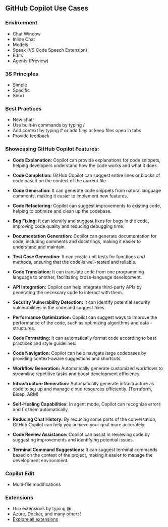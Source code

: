 ## GitHub Copilot Use Cases

### Environment
- Chat Window
- Inline Chat
- Models
- Speak (VS Code Speech Extension)
- Edits
- Agents (Preview)

### 3S Principles
- Simple
- Specific
- Short

### Best Practices
- New chat!
- Use built-in commands by typing /
- Add context by typing # or add files or keep files open in tabs
- Provide feedback

### Showcasing GitHub Copilot Features:
- **Code Explanation:** Copilot can provide explanations for code snippets, helping developers understand how the code works and what it does.
- **Code Completion:** GitHub Copilot can suggest entire lines or blocks of code based on the context of the current file.
- **Code Generation:** It can generate code snippets from natural language comments, making it easier to implement new features.
- **Code Refactoring:** Copilot can suggest improvements to existing code, helping to optimize and clean up the codebase.
- **Bug Fixing:** It can identify and suggest fixes for bugs in the code, improving code quality and reducing debugging time.
- **Documentation Generation:** Copilot can generate documentation for code, including comments and docstrings, making it easier to understand and maintain.
- **Test Case Generation:** It can create unit tests for functions and methods, ensuring that the code is well-tested and reliable.
- **Code Translation:** It can translate code from one programming language to another, facilitating cross-language development.
- **API Integration:** Copilot can help integrate third-party APIs by generating the necessary code to interact with them.
- **Security Vulnerability Detection:** It can identify potential security vulnerabilities in the code and suggest fixes.
- **Performance Optimization:** Copilot can suggest ways to improve the performance of the code, such as optimizing algorithms and data - structures.
- **Code Formatting:** It can automatically format code according to best practices and style guidelines.
- **Code Navigation:** Copilot can help navigate large codebases by providing context-aware suggestions and shortcuts.
- **Workflow Generation:** Automatically generate customized workflows to streamline repetitive tasks and boost development efficiency.
- **Infrastructure Generation:** Automatically generate infrastructure as code to set up and manage cloud resources efficiently. (Terraform, Bicep, ARM)

- **Self-Healing Capabilities:** In agent mode, Copilot can recognize errors and fix them automatically.
- **Reducing Chat History:** By reducing some parts of the conversation, GitHub Copilot can help you achieve your goal more accurately.
- **Code Review Assistance:** Copilot can assist in reviewing code by suggesting improvements and identifying potential issues.
- **Terminal Command Suggestions:** It can suggest terminal commands based on the context of the project, making it easier to manage the development environment.

### Copilot Edit
- Multi-file modifications

### Extensions
- Use extensions by typing @
- Azure, Docker, and many others!
- [Explore all extensions](https://github.com/marketplace?type=apps&copilot_app=true)